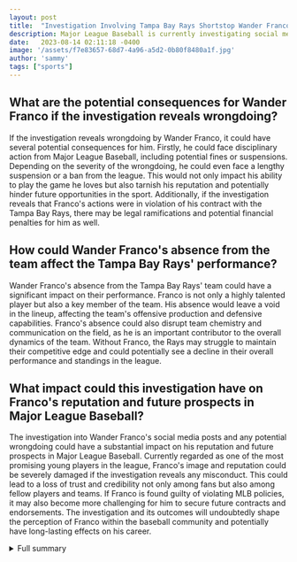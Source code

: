 ```yaml
---
layout: post
title:  "Investigation Involving Tampa Bay Rays Shortstop Wander Franco"
description: Major League Baseball is currently investigating social media posts involving Tampa Bay Rays shortstop Wander Franco.
date:   2023-08-14 02:11:18 -0400
image: '/assets/f7e83657-68d7-4a96-a5d2-0b80f8480a1f.jpg'
author: 'sammy'
tags: ["sports"]
---
```


## What are the potential consequences for Wander Franco if the investigation reveals wrongdoing?
If the investigation reveals wrongdoing by Wander Franco, it could have several potential consequences for him. Firstly, he could face disciplinary action from Major League Baseball, including potential fines or suspensions. Depending on the severity of the wrongdoing, he could even face a lengthy suspension or a ban from the league. This would not only impact his ability to play the game he loves but also tarnish his reputation and potentially hinder future opportunities in the sport. Additionally, if the investigation reveals that Franco's actions were in violation of his contract with the Tampa Bay Rays, there may be legal ramifications and potential financial penalties for him as well.

## How could Wander Franco's absence from the team affect the Tampa Bay Rays' performance?
Wander Franco's absence from the Tampa Bay Rays' team could have a significant impact on their performance. Franco is not only a highly talented player but also a key member of the team. His absence would leave a void in the lineup, affecting the team's offensive production and defensive capabilities. Franco's absence could also disrupt team chemistry and communication on the field, as he is an important contributor to the overall dynamics of the team. Without Franco, the Rays may struggle to maintain their competitive edge and could potentially see a decline in their overall performance and standings in the league.

## What impact could this investigation have on Franco's reputation and future prospects in Major League Baseball?
The investigation into Wander Franco's social media posts and any potential wrongdoing could have a substantial impact on his reputation and future prospects in Major League Baseball. Currently regarded as one of the most promising young players in the league, Franco's image and reputation could be severely damaged if the investigation reveals any misconduct. This could lead to a loss of trust and credibility not only among fans but also among fellow players and teams. If Franco is found guilty of violating MLB policies, it may also become more challenging for him to secure future contracts and endorsements. The investigation and its outcomes will undoubtedly shape the perception of Franco within the baseball community and potentially have long-lasting effects on his career.


<details>
        <summary>Full summary</summary>
<p>Major League Baseball is currently investigating social media posts involving Tampa Bay Rays shortstop Wander Franco. Franco did not travel with the team to San Francisco as the investigation takes place.</p>
<p>The nature of the social media posts has not been revealed. If the investigation reveals any wrongdoing, Franco could be placed on the restricted list or administrative leave.</p>
<p>The Rays declined to comment on Franco's absence from the team plane. He also did not play in Sunday's game against Cleveland and left during the fifth inning.</p>
<p>Rays manager Kevin Cash refrained from commenting further on the situation. Instead, the team called up Osleivis Basabe to start at shortstop in Franco's absence.</p>
<p>The restricted list and administrative leave are mechanisms that Major League Baseball can use for various reasons. If Franco is found to have violated any MLB policies, his absence from the team could be an extended one.</p>
<p>Franco, who signed an 11-year, $182 million contract with the Rays in November 2021, is one of the most promising young players in the league. His absence from the team and the ongoing investigation have raised questions and concerns.</p>
</details>